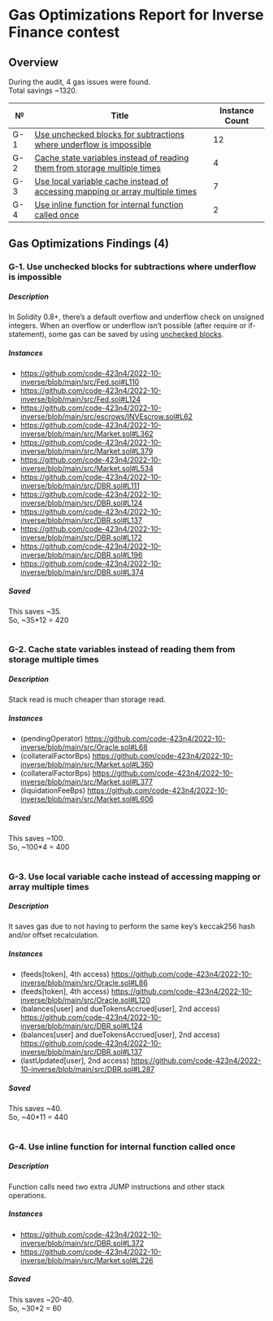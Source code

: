 # Gas Optimizations Report for Inverse Finance contest

## Overview
During the audit, 4 gas issues were found.  
Total savings ~1320.

№ | Title | Instance Count
--- | --- | --- 
G-1 | [Use unchecked blocks for subtractions where underflow is impossible](#g-1-use-unchecked-blocks-for-subtractions-where-underflow-is-impossible) | 12
G-2 | [Cache state variables instead of reading them from storage multiple times](#g-2-cache-state-variables-instead-of-reading-them-from-storage-multiple-times) | 4
G-3 | [Use local variable cache instead of accessing mapping or array multiple times](#g-3-use-local-variable-cache-instead-of-accessing-mapping-or-array-multiple-times) | 7
G-4 | [Use inline function for internal function called once](#g-4-use-inline-function-for-internal-function-called-once) | 2

## Gas Optimizations Findings (4)
### G-1. Use unchecked blocks for subtractions where underflow is impossible
##### Description
In Solidity 0.8+, there’s a default overflow and underflow check on unsigned integers. When an overflow or underflow isn’t possible (after require or if-statement), some gas can be saved by using [unchecked blocks](https://docs.soliditylang.org/en/v0.8.17/control-structures.html#checked-or-unchecked-arithmetic).

##### Instances
- https://github.com/code-423n4/2022-10-inverse/blob/main/src/Fed.sol#L110
- https://github.com/code-423n4/2022-10-inverse/blob/main/src/Fed.sol#L124
- https://github.com/code-423n4/2022-10-inverse/blob/main/src/escrows/INVEscrow.sol#L62
- https://github.com/code-423n4/2022-10-inverse/blob/main/src/Market.sol#L362
- https://github.com/code-423n4/2022-10-inverse/blob/main/src/Market.sol#L379
- https://github.com/code-423n4/2022-10-inverse/blob/main/src/Market.sol#L534
- https://github.com/code-423n4/2022-10-inverse/blob/main/src/DBR.sol#L111
- https://github.com/code-423n4/2022-10-inverse/blob/main/src/DBR.sol#L124
- https://github.com/code-423n4/2022-10-inverse/blob/main/src/DBR.sol#L137
- https://github.com/code-423n4/2022-10-inverse/blob/main/src/DBR.sol#L172
- https://github.com/code-423n4/2022-10-inverse/blob/main/src/DBR.sol#L196
- https://github.com/code-423n4/2022-10-inverse/blob/main/src/DBR.sol#L374

##### Saved
This saves ~35.  
So, ~35*12 = 420

#
### G-2. Cache state variables instead of reading them from storage multiple times
##### Description
Stack read is much cheaper than storage read.

##### Instances
- (pendingOperator) https://github.com/code-423n4/2022-10-inverse/blob/main/src/Oracle.sol#L68
- (collateralFactorBps) https://github.com/code-423n4/2022-10-inverse/blob/main/src/Market.sol#L360
- (collateralFactorBps) https://github.com/code-423n4/2022-10-inverse/blob/main/src/Market.sol#L377
- (liquidationFeeBps) https://github.com/code-423n4/2022-10-inverse/blob/main/src/Market.sol#L606

##### Saved
This saves ~100.  
So, ~100*4 = 400

#
### G-3. Use local variable cache instead of accessing mapping or array multiple times
##### Description
It saves gas due to not having to perform the same key’s keccak256 hash and/or offset recalculation.

##### Instances
- (feeds[token], 4th access) https://github.com/code-423n4/2022-10-inverse/blob/main/src/Oracle.sol#L86
- (feeds[token], 4th access) https://github.com/code-423n4/2022-10-inverse/blob/main/src/Oracle.sol#L120
- (balances[user] and dueTokensAccrued[user], 2nd access) https://github.com/code-423n4/2022-10-inverse/blob/main/src/DBR.sol#L124
- (balances[user] and dueTokensAccrued[user], 2nd access) https://github.com/code-423n4/2022-10-inverse/blob/main/src/DBR.sol#L137
- (lastUpdated[user], 2nd access) https://github.com/code-423n4/2022-10-inverse/blob/main/src/DBR.sol#L287

##### Saved
This saves ~40.  
So, ~40*11 = 440

#
### G-4. Use inline function for internal function called once
##### Description
Function calls need two extra JUMP instructions and other stack operations.

##### Instances
- https://github.com/code-423n4/2022-10-inverse/blob/main/src/DBR.sol#L372
- https://github.com/code-423n4/2022-10-inverse/blob/main/src/Market.sol#L226

##### Saved
This saves ~20-40.  
So, ~30*2 = 60